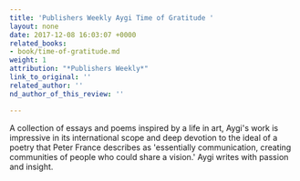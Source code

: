 ```yaml
---
title: 'Publishers Weekly Aygi Time of Gratitude '
layout: none
date: 2017-12-08 16:03:07 +0000
related_books:
- book/time-of-gratitude.md
weight: 1
attribution: "*Publishers Weekly*"
link_to_original: ''
related_author: ''
nd_author_of_this_review: ''

---
```

A collection of essays and poems inspired by a life in art, Aygi's work is impressive in its international scope and deep devotion to the ideal of a poetry that Peter France describes as 'essentially communication, creating communities of people who could share a vision.' Aygi writes with passion and insight.
